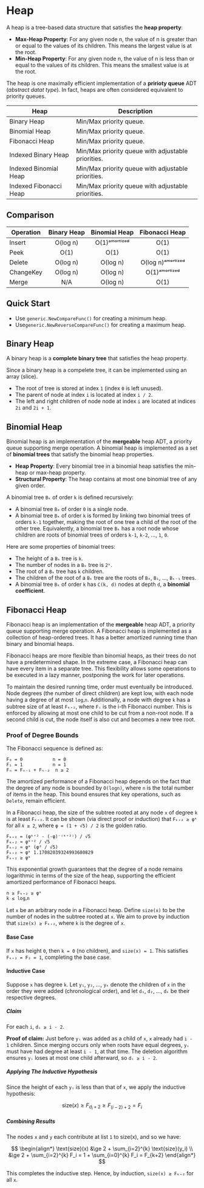 # Heap

A heap is a tree-based data structure that satisfies the **heap property**:

  - **Max-Heap Property**: For any given node n,
    the value of n is greater than or equal to the values of its children.
    This means the largest value is at the root.
  - **Min-Heap Property**: For any given node n,
    the value of n is less than or equal to the values of its children.
    This means the smallest value is at the root.

The heap is one maximally efficient implementation of a **pririoty queue** ADT (*abstract datat type*).
In fact, heaps are often considered equivalent to priority queues.

| Heap                   | Description                                        |
|------------------------|----------------------------------------------------|
| Binary Heap            | Min/Max priority queue.                            |
| Binomial Heap          | Min/Max priority queue.                            |
| Fibonacci Heap         | Min/Max priority queue.                            |
| Indexed Binary Heap    | Min/Max priority queue with adjustable priorities. |
| Indexed Binomial Heap  | Min/Max priority queue with adjustable priorities. |
| Indexed Fibonacci Heap | Min/Max priority queue with adjustable priorities. |

## Comparison

| **Operation** | **Binary Heap** | **Binomial Heap** | **Fibonacci Heap** |
|---------------|:---------------:|:-----------------:|:------------------:|
| Insert        | O(log n)        | O(1)ᵃᵐᵒʳᵗⁱᶻᵉᵈ     | O(1)               |
| Peek          | O(1)            | O(1)              | O(1)               |
| Delete        | O(log n)        | O(log n)          | O(log n)ᵃᵐᵒʳᵗⁱᶻᵉᵈ  |
| ChangeKey     | O(log n)        | O(log n)          | O(1)ᵃᵐᵒʳᵗⁱᶻᵉᵈ      |
| Merge         | N/A             | O(log n)          | O(1)               |

## Quick Start

  - Use `generic.NewCompareFunc()` for creating a minimum heap.
  - Use`generic.NewReverseCompareFunc()` for creating a maximum heap.

## Binary Heap

A binary heap is a **complete binary tree** that satisfies the heap property.

Since a binary heap is a compelete tree, it can be implemented using an array (slice).

  - The root of tree is stored at index `1` (index `0` is left unused).
  - The parent of node at index `i` is located at index `i / 2`.
  - The left and right children of node node at index `i` are located at indices `2i` and `2i + 1`.

## Binomial Heap

Binomial heap is an implementation of the **mergeable** heap ADT, a priority queue supporting merge operation.
A binomial heap is implemented as a set of **binomial trees** that satisfy the binomial heap properties.

  - **Heap Property**: Every binomial tree in a binomial heap satisfies the min-heap or max-heap property.
  - **Structural Property**: The heap contains at most one binomial tree of any given order.

A binomial tree `Bₖ` of order `k` is defined recursively:

  - A binomial tree `B₀` of order `0` is a single node.
  - A binomial tree `Bₖ` of order `k` is formed by linking two binomial trees of orders `k-1` together,
    making the root of one tree a child of the root of the other tree.
    Equivalently, a binomial tree `Bₖ` has a root node whose children are roots of binomial trees of orders `k-1`, `k-2`, ..., `1`, `0`.

Here are some properties of binomial trees:

  - The height of a `Bₖ` tree is `k`.
  - The number of nodes in a `Bₖ` tree is `2ᵏ`.
  - The root of a `Bₖ` tree has `k` children.
  - The children of the root of a `Bₖ` tree are the roots of `B₀`, `B₁`, ..., `Bₖ₋₁` trees.
  - A binomial tree `Bₖ` of order `k` has `C(k, d)` nodes at depth `d`, a **binomial coefficient**.

## Fibonacci Heap

Fibonacci heap is an implementation of the **mergeable** heap ADT, a priority queue supporting merge operation.
A Fibonacci heap is implemented as a collection of heap-ordered trees.
It has a better amortized running time than binary and binomial heaps.

Fibonacci heaps are more flexible than binomial heaps, as their trees do not have a predetermined shape.
In the extreme case, a Fibonacci heap can have every item in a separate tree.
This flexibility allows some operations to be executed in a lazy manner,
postponing the work for later operations.

To maintain the desired running time, order must eventually be introduced.
Node degrees (the number of direct children) are kept low, with each node having a degree of at most `logᵩn`.
Additionally, a node with degree `k` has a subtree size of at least `Fₖ₊₂`,
where `Fᵢ` is the i-th Fibonacci number.
This is enforced by allowing at most one child to be cut from a non-root node.
If a second child is cut, the node itself is also cut and becomes a new tree root.

### Proof of Degree Bounds

The Fibonacci sequence is defined as:

	F₀ = 0           n = 0
	F₁ = 1           n = 1
	Fₙ = Fₙ₋₁ + Fₙ₋₂  n ≥ 2

The amortized performance of a Fibonacci heap depends on the fact that the degree of any node
is bounded by `O(logn)`, where `n` is the total number of items in the heap.
This bound ensures that key operations, such as `Delete`, remain efficient.

In a Fibonacci heap, the size of the subtree rooted at any node `x` of degree `k` is at least `Fₖ₊₂`.
It can be shown (via direct proof or induction) that `Fₖ₊₂ ≥ φᵏ` for all `𝑘 ≥ 2`,
where `φ = (1 + √5) / 2` is the golden ratio.

	Fₖ₊₂ = (φᵏ⁺² - (-φ)⁻⁽ᵏ⁺²⁾) / √5
	Fₖ₊₂ ≈ φᵏ⁺² / √5
	Fₖ₊₂ ≈ φᵏ (φ² / √5)
	Fₖ₊₂ ≈ φᵏ 1.17082039324993680829
	Fₖ₊₂ ≥ φᵏ

This exponential growth guarantees that the degree of a node remains logarithmic
in terms of the size of the heap, supporting the efficient amortized performance of Fibonacci heaps.

	n ≥ Fₖ₊₂ ≥ φᵏ
	k ≤ logᵩn

Let `x` be an arbitrary node in a Fibonacci heap.
Define `size(x)` to be the number of nodes in the subtree rooted at `x`.
We aim to prove by induction that `size(x) ≥ Fₖ₊₂`, where `k` is the degree of `x`.

#### Base Case

If `x` has height `0`, then `k = 0` (no children), and `size(x) = 1`.
This satisfies `Fₖ₊₂ = F₂ = 1`, completing the base case.

#### Inductive Case

Suppose `x` has degree `k`. Let `y₁`, `y₂`, ..., `yₖ` denote the children of `x` in the order
they were added (chronological order), and let `d₁`, `d₂`, ..., `dₖ` be their respective degrees.

##### Claim

For each `i`, `dᵢ ≥ i - 2`. 

**Proof of claim:** Just before `yᵢ` was added as a child of `x`, `x` already had `i - 1` children.
Since merging occurs only when roots have equal degrees, `yᵢ` must have had degree at least `i - 1`, at that time.
The deletion algorithm ensures `yᵢ` loses at most one child afterward, so `dᵢ ≥ i - 2`.

##### Applying The Inductive Hypothesis

Since the height of each `yᵢ` is less than that of `x`, we apply the inductive hypothesis:

$$\text{size}(x) \ge F_{d_i+2} \ge F_{(i-2)+2} = F_i$$

##### Combining Results

The nodes `x` and `y` each contribute at list `1` to size(x), and so we have:

$$
\begin{align*}
\text{size}(x) &\ge 2 + \sum_{i=2}^{k} \text{size}(y_i) \\
               &\ge 2 + \sum_{i=2}^{k} F_i = 1 + \sum_{i=0}^{k} F_i = F_{k+2}
\end{align*}
$$

This completes the inductive step. Hence, by induction, `size(x) ≥ Fₖ₊₂` for all `x`.
